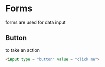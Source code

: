 # Forms
forms are used for data input

## Button
to take an action
```html
<input type = "button" value = "click me">
```
